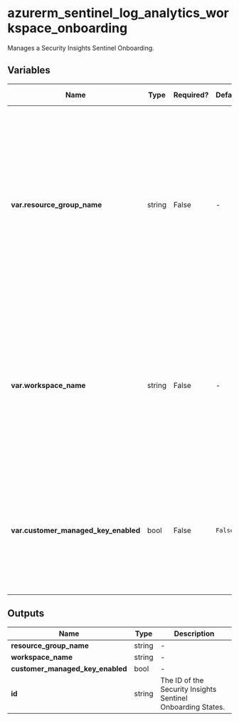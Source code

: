 # azurerm_sentinel_log_analytics_workspace_onboarding

Manages a Security Insights Sentinel Onboarding.

## Variables

| Name | Type | Required? | Default  | possible values | Description |
| ---- | ---- | --------- | -------- | ----------- | ----------- |
| **var.resource_group_name** | string | False | -  |  -  | Specifies the name of the Resource Group where the Security Insights Sentinel Onboarding States should exist. Changing this forces the Log Analytics Workspace off the board and onboard again. | 
| **var.workspace_name** | string | False | -  |  -  | Specifies the Workspace Name. Changing this forces the Log Analytics Workspace off the board and onboard again. Changing this forces a new resource to be created. | 
| **var.customer_managed_key_enabled** | bool | False | `False`  |  -  | Specifies if the Workspace is using Customer managed key. Defaults to `false`. Changing this forces a new resource to be created. | 



## Outputs

| Name | Type | Description |
| ---- | ---- | --------- | 
| **resource_group_name** | string  | - | 
| **workspace_name** | string  | - | 
| **customer_managed_key_enabled** | bool  | - | 
| **id** | string  | The ID of the Security Insights Sentinel Onboarding States. | 